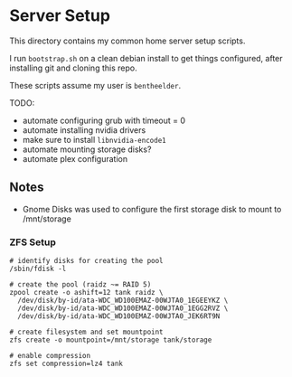 # Server Setup

This directory contains my common home server setup scripts.

I run `bootstrap.sh` on a clean debian install to get things configured,
after installing git and cloning this repo.

These scripts assume my user is `bentheelder`.

TODO:
- automate configuring grub with timeout = 0
- automate installing nvidia drivers
 - make sure to install `libnvidia-encode1`
- automate mounting storage disks?
- automate plex configuration

## Notes

- Gnome Disks was used to configure the first storage disk to mount to /mnt/storage

### ZFS Setup

```
# identify disks for creating the pool
/sbin/fdisk -l

# create the pool (raidz ~= RAID 5)
zpool create -o ashift=12 tank raidz \
  /dev/disk/by-id/ata-WDC_WD100EMAZ-00WJTA0_1EGEEYKZ \
  /dev/disk/by-id/ata-WDC_WD100EMAZ-00WJTA0_1EGG2RVZ \
  /dev/disk/by-id/ata-WDC_WD100EMAZ-00WJTA0_JEK6RT9N

# create filesystem and set mountpoint
zfs create -o mountpoint=/mnt/storage tank/storage

# enable compression
zfs set compression=lz4 tank
```
